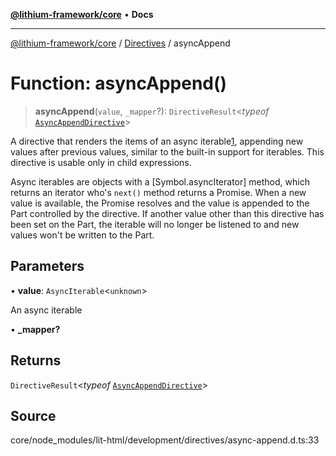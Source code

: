 [**@lithium-framework/core**](../../../README.md) • **Docs**

***

[@lithium-framework/core](../../../README.md) / [Directives](../README.md) / asyncAppend

# Function: asyncAppend()

> **asyncAppend**(`value`, `_mapper`?): `DirectiveResult`\<*typeof* [`AsyncAppendDirective`](../classes/AsyncAppendDirective.md)\>

A directive that renders the items of an async iterable[1], appending new
values after previous values, similar to the built-in support for iterables.
This directive is usable only in child expressions.

Async iterables are objects with a [Symbol.asyncIterator] method, which
returns an iterator who's `next()` method returns a Promise. When a new
value is available, the Promise resolves and the value is appended to the
Part controlled by the directive. If another value other than this
directive has been set on the Part, the iterable will no longer be listened
to and new values won't be written to the Part.

[1]: https://developer.mozilla.org/en-US/docs/Web/JavaScript/Reference/Statements/for-await...of

## Parameters

• **value**: `AsyncIterable`\<`unknown`\>

An async iterable

• **\_mapper?**

## Returns

`DirectiveResult`\<*typeof* [`AsyncAppendDirective`](../classes/AsyncAppendDirective.md)\>

## Source

core/node\_modules/lit-html/development/directives/async-append.d.ts:33
